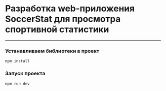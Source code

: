 
# Разработка web-приложения SoccerStat для просмотра спортивной статистики
***

### Устанавливаем библиотеки в проект


```
npm install

```


### Запуск проекта

```
npm run dev

```